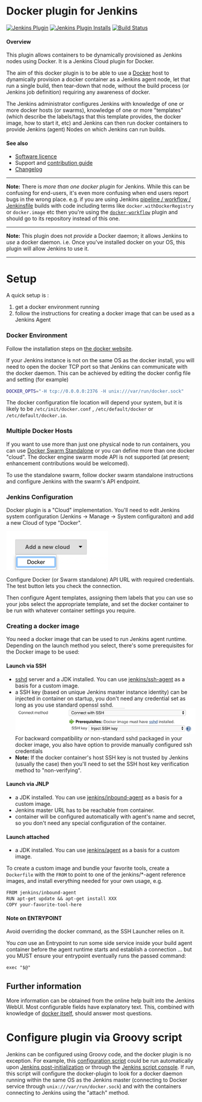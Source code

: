 # Docker plugin for Jenkins

[![Jenkins Plugin](https://img.shields.io/jenkins/plugin/v/docker-plugin.svg)](https://plugins.jenkins.io/docker-plugin)
[![Jenkins Plugin Installs](https://img.shields.io/jenkins/plugin/i/docker-plugin.svg?color=blue)](https://plugins.jenkins.io/docker-plugin)
[![Build Status](https://ci.jenkins.io/buildStatus/icon?job=Plugins/docker-plugin/master)](https://ci.jenkins.io/job/Plugins/job/docker-plugin/job/master/)

#### Overview

This plugin allows containers to be dynamically provisioned as Jenkins nodes using Docker.
It is a Jenkins Cloud plugin for Docker.

The aim of this docker plugin is to be able to use a
[Docker](https://docs.docker.com/)
host to dynamically provision a docker container as a Jenkins agent node,
let that run a single build,
then tear-down that node,
without the build process (or Jenkins job definition)
requiring any awareness of docker.

The Jenkins administrator configures Jenkins with
knowledge of one or more docker hosts (or swarms),
knowledge of one or more "templates"
(which describe
the labels/tags that this template provides,
the docker image,
how to start it,
etc)
and Jenkins can then run docker containers to provide Jenkins (agent) Nodes on which Jenkins can run builds.

#### See also
* [Software licence](LICENSE)
* Support and [contribution guide](CONTRIBUTING.md)
* [Changelog](CHANGELOG.md)

----

**Note:** There is _more than one docker plugin_ for Jenkins.
While this can be confusing for end-users, it's even more confusing when end users report bugs in the wrong place.
e.g. if you are using Jenkins
[pipeline / workflow / Jenkinsfile](https://jenkins.io/doc/book/pipeline/docker/)
builds with code including terms like
`docker.withDockerRegistry`
or
`docker.image`
etc then you're using the
[`docker-workflow`](https://plugins.jenkins.io/docker-workflow)
plugin and should go to its repository instead of this one.

----

**Note:** This plugin does not _provide_ a Docker daemon; it allows Jenkins to _use_ a docker daemon.
i.e. Once you've installed docker on your OS, this plugin will allow Jenkins to use it.

----

# Setup

A quick setup is :

1. get a docker environment running
1. follow the instructions for creating a docker image that can be used
as a Jenkins Agent

### Docker Environment

Follow the installation steps on [the docker website](https://docs.docker.com/).

If your Jenkins instance is not on the same OS as the docker install,
you will need to open the docker TCP port so that Jenkins can communicate with the docker daemon.
This can be achieved by editing the docker config file and setting (for example)

```sh
DOCKER_OPTS="-H tcp://0.0.0.0:2376 -H unix:///var/run/docker.sock"
```

The docker configuration file location will depend your system, but it
is likely to be
`/etc/init/docker.conf`
,
`/etc/default/docker`
or
`/etc/default/docker.io`.


### Multiple Docker Hosts

If you want to use more than just one physical node to run containers,
you can use
[Docker Swarm Standalone](https://github.com/docker/swarm)
or you can define more than one docker "cloud".
The docker engine swarm mode API is not supported
(at present; enhancement contributions would be welcomed).

To use the standalone swarm,
follow docker swarm standalone instructions and configure Jenkins with the swarm's API endpoint.


### Jenkins Configuration

Docker plugin is a "Cloud" implementation.
You'll need to edit Jenkins system configuration
(Jenkins -> Manage -> System configuraiton)
and add a new Cloud of type "Docker".

![](docs/images/add-new-docker-cloud.png)

Configure Docker (or Swarm standalone) API URL with required credentials.
The test button lets you check the connection.

Then configure Agent templates,
assigning them labels that you can use so your jobs select the appropriate template,
and set the docker container to be run with whatever container settings you require.


### Creating a docker image

You need a docker image that can be used to run Jenkins agent runtime.
Depending on the launch method you select, there's some prerequisites
for the Docker image to be used:

#### Launch via SSH

-   [sshd](https://linux.die.net/man/8/sshd) server and a JDK installed.
    You can use
    [jenkins/ssh-agent](https://hub.docker.com/r/jenkins/ssh-agent/)
    as a basis for a custom image.
-   a SSH key (based on unique Jenkins master instance identity) can be
    injected in container on startup, you don't need any credential set
    as long as you use standard openssl sshd.  
    ![](docs/images/connect-with-ssh.png)  
    For backward compatibility *or* non-standard sshd packaged in your
    docker image, you also have option to provide manually configured
    ssh credentials
-   **Note:** If the docker container's host SSH key is not trusted by
    Jenkins (usually the case) then you'll need to set the SSH host key
    verification method to "non-verifying".

#### Launch via JNLP

-   a JDK installed.
    You can use
    [jenkins/inbound-agent](https://hub.docker.com/r/jenkins/inbound-agent/)
    as a basis for a custom image.
-   Jenkins master URL has to be reachable from container.
-   container will be configured automatically with agent's name and
    secret, so you don't need any special configuration of the container.

#### Launch attached

-   a JDK installed.
    You can use
    [jenkins/agent](https://hub.docker.com/r/jenkins/agent/)
    as a basis for a custom image. 

To create a custom image and bundle your favorite tools,
create a `Dockerfile` with the `FROM` to point to one of the
jenkins/\*-agent
reference images,
and install everything needed for your own usage, e.g.

```
FROM jenkins/inbound-agent
RUN apt-get update && apt-get install XXX
COPY your-favorite-tool-here
```


#### Note on ENTRYPOINT

Avoid overriding the docker command, as the SSH Launcher relies on it.

You _can_ use an Entrypoint to run some side service inside your build agent container before the agent runtime starts and establish a connection
... but you MUST ensure your entrypoint eventually runs the passed command:

    exec "$@"

## Further information

More information can be obtained from the online help built into the Jenkins WebUI.
Most configurable fields have explanatory text.
This,
combined with knowledge of [docker itself](https://docs.docker.com/),
should answer most questions.

# Configure plugin via Groovy script

Jenkins can be configured using Groovy code, and the docker plugin is no exception.
For example, this
[configuration script](docs/attachments/docker-plugin-configuration-script.groovy)
could be run automatically upon
[Jenkins post-initialization](https://wiki.jenkins.io/display/JENKINS/Post-initialization+script)
or through the
[Jenkins script console](https://wiki.jenkins.io/display/JENKINS/Jenkins+Script+Console).
If run,
this script will configure the docker-plugin to look for a docker daemon running within the same OS as the Jenkins master
(connecting to Docker service through `unix:///var/run/docker.sock`)
and with the containers connecting to Jenkins using the "attach" method.
